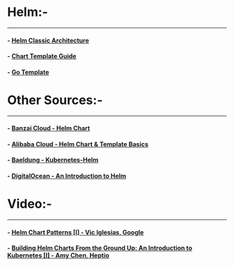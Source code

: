# Helm:-
-----------------

#### - [Helm Classic Architecture](https://github.com/helm/helm-classic/blob/master/docs/architecture.md)
#### - [Chart Template Guide](https://helm.sh/docs/chart_template_guide/)
#### - [Go Template](https://golang.org/pkg/text/template/)


# Other Sources:-
-----------------

#### - [Banzai Cloud - Helm Chart](https://banzaicloud.com/blog/creating-helm-charts/)

#### - [Alibaba Cloud - Helm Chart & Template Basics](https://www.alibabacloud.com/blog/helm-charts-and-template-basics---part-2_595490)

#### - [Baeldung - Kubernetes-Helm](https://www.baeldung.com/kubernetes-helm)

#### - [DigitalOcean - An Introduction to Helm](https://www.digitalocean.com/community/tutorials/an-introduction-to-helm-the-package-manager-for-kubernetes) 
# Video:-
-----------------

#### - [Helm Chart Patterns [I] - Vic Iglesias, Google](https://www.youtube.com/watch?v=WugC_mbbiWU)
#### - [Building Helm Charts From the Ground Up: An Introduction to Kubernetes [I] - Amy Chen, Heptio](https://www.youtube.com/watch?v=vQX5nokoqrQ&t=)
